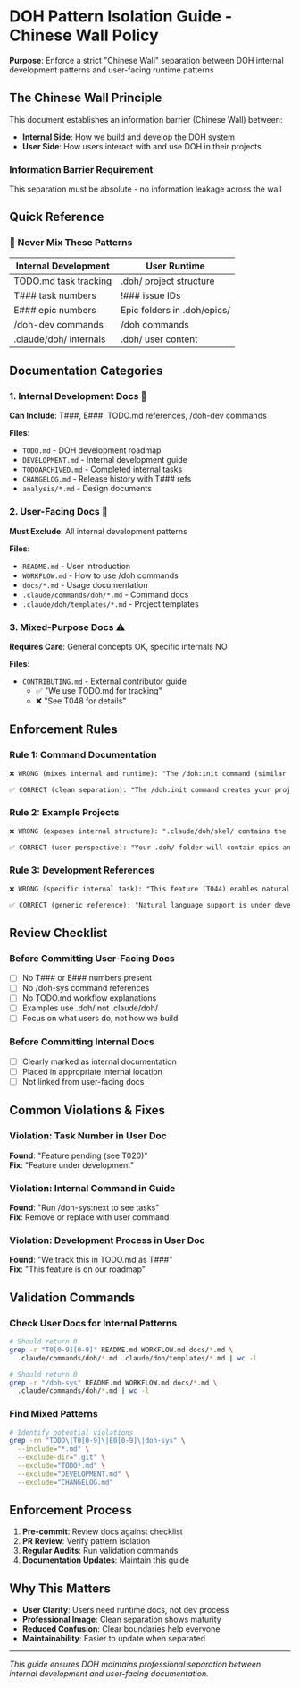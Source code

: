 # DOH Pattern Isolation Guide - Chinese Wall Policy

**Purpose**: Enforce a strict "Chinese Wall" separation between DOH internal development patterns and user-facing
runtime patterns

## The Chinese Wall Principle

This document establishes an information barrier (Chinese Wall) between:

- **Internal Side**: How we build and develop the DOH system
- **User Side**: How users interact with and use DOH in their projects

### Information Barrier Requirement

This separation must be absolute - no information leakage across the wall

## Quick Reference

### 🚫 Never Mix These Patterns

| Internal Development   | User Runtime                |
| ---------------------- | --------------------------- |
| TODO.md task tracking  | .doh/ project structure     |
| T### task numbers      | !### issue IDs              |
| E### epic numbers      | Epic folders in .doh/epics/ |
| /doh-dev commands      | /doh commands               |
| .claude/doh/ internals | .doh/ user content          |

## Documentation Categories

### 1. Internal Development Docs 🔧

**Can Include**: T###, E###, TODO.md references, /doh-dev commands

**Files**:

- `TODO.md` - DOH development roadmap
- `DEVELOPMENT.md` - Internal development guide
- `TODOARCHIVED.md` - Completed internal tasks
- `CHANGELOG.md` - Release history with T### refs
- `analysis/*.md` - Design documents

### 2. User-Facing Docs 👤

**Must Exclude**: All internal development patterns

**Files**:

- `README.md` - User introduction
- `WORKFLOW.md` - How to use /doh commands
- `docs/*.md` - Usage documentation
- `.claude/commands/doh/*.md` - Command docs
- `.claude/doh/templates/*.md` - Project templates

### 3. Mixed-Purpose Docs ⚠️

**Requires Care**: General concepts OK, specific internals NO

**Files**:

- `CONTRIBUTING.md` - External contributor guide
    - ✅ "We use TODO.md for tracking"
    - ❌ "See T048 for details"

## Enforcement Rules

### Rule 1: Command Documentation

```markdown
❌ WRONG (mixes internal and runtime): "The /doh:init command (similar to T001 skeleton) creates..."

✅ CORRECT (clean separation): "The /doh:init command creates your project structure..."
```

### Rule 2: Example Projects

```markdown
❌ WRONG (exposes internal structure): ".claude/doh/skel/ contains the templates..."

✅ CORRECT (user perspective): "Your .doh/ folder will contain epics and tasks..."
```

### Rule 3: Development References

```markdown
❌ WRONG (specific internal task): "This feature (T044) enables natural language..."

✅ CORRECT (generic reference): "Natural language support is under development..."
```

## Review Checklist

### Before Committing User-Facing Docs

- [ ] No T### or E### numbers present
- [ ] No /doh-sys command references
- [ ] No TODO.md workflow explanations
- [ ] Examples use .doh/ not .claude/doh/
- [ ] Focus on what users do, not how we build

### Before Committing Internal Docs

- [ ] Clearly marked as internal documentation
- [ ] Placed in appropriate internal location
- [ ] Not linked from user-facing docs

## Common Violations & Fixes

### Violation: Task Number in User Doc

**Found**: "Feature pending (see T020)"  
**Fix**: "Feature under development"

### Violation: Internal Command in Guide

**Found**: "Run /doh-sys:next to see tasks"  
**Fix**: Remove or replace with user command

### Violation: Development Process in User Doc

**Found**: "We track this in TODO.md as T###"  
**Fix**: "This feature is on our roadmap"

## Validation Commands

### Check User Docs for Internal Patterns

```bash
# Should return 0
grep -r "T0[0-9][0-9]" README.md WORKFLOW.md docs/*.md \
  .claude/commands/doh/*.md .claude/doh/templates/*.md | wc -l

# Should return 0
grep -r "/doh-sys" README.md WORKFLOW.md docs/*.md \
  .claude/commands/doh/*.md | wc -l
```

### Find Mixed Patterns

```bash
# Identify potential violations
grep -rn "TODO\|T0[0-9]\|E0[0-9]\|doh-sys" \
  --include="*.md" \
  --exclude-dir=".git" \
  --exclude="TODO*.md" \
  --exclude="DEVELOPMENT.md" \
  --exclude="CHANGELOG.md"
```

## Enforcement Process

1. **Pre-commit**: Review docs against checklist
2. **PR Review**: Verify pattern isolation
3. **Regular Audits**: Run validation commands
4. **Documentation Updates**: Maintain this guide

## Why This Matters

- **User Clarity**: Users need runtime docs, not dev process
- **Professional Image**: Clean separation shows maturity
- **Reduced Confusion**: Clear boundaries help everyone
- **Maintainability**: Easier to update when separated

---

_This guide ensures DOH maintains professional separation between internal development and user-facing documentation._
